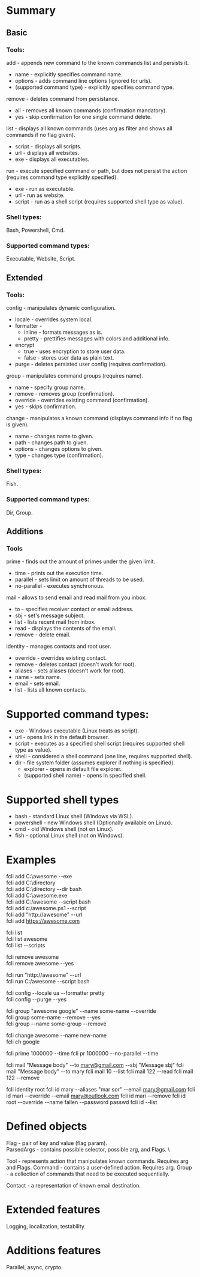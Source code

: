 # Summary
## Basic
### Tools:
add - appends new command to the known commands list and persists it.
- name - explicitly specifies command name.
- options - adds command line options (ignored for urls).
- (supported command type) - explicitly specifies command type.

remove - deletes command from persistance.
- all - removes all known commands (confirmation mandatory).
- yes - skip confirmation for one single command delete.

list - displays all known commands (uses arg as filter and shows all commands if no flag given).
- script - displays all scripts.
- url - displays all websites.
- exe - displays all executables.

run - execute specified command or path, but does not persist the action (requires command type explicitly specified).
- exe - run as executable.
- url - run as website.
- script - run as a shell script (requires supported shell type as value).

### Shell types:
Bash, Powershell, Cmd.

### Supported command types:
Executable, Website, Script.

## Extended
### Tools:
config - manipulates dynamic configuration.
- locale - overrides system local.
- formatter - 
    - inline - formats messages as is. 
    - pretty - prettifies messages with colors and additional info. 
- encrypt
    - true - uses encryption to store user data.
    - false - stores user data as plain text.
- purge - deletes persisted user config (requires confirmation).

group - manipulates command groups (requires name).
- name - specify group name.
- remove - removes group (confirmation).
- override - overrides existing command (confirmation).
- yes - skips confirmation.

change - manipulates a known command (displays command info if no flag is given).
- name - changes name to given.
- path - changes path to given.
- options - changes options to given.
- type - changes type (confirmation).

### Shell types:
Fish.

### Supported command types:
Dir, Group.

## Additions
### Tools
prime - finds out the amount of primes under the given limit.
- time - prints out the execution time.
- parallel - sets limit on amount of threads to be used.
- no-parallel - executes synchronous.

mail - allows to send email and read mail from you inbox.
- to - specifies receiver contact or email address.
- sbj - set's message subject.
- list - lists recent mail from inbox.
- read - displays the contents of the email.
- remove - delete email.

identity - manages contacts and root user.
- override - overrides existing contact.
- remove - deletes contact (doesn't work for root).
- aliases - sets aliases (doesn't work for root).
- name - sets name.
- email - sets email.
- list - lists all known contacts.

# Supported command types:
- exe - Windows executable (Linux treats as script).
- url - opens link in the default browser.
- script - executes as a specified shell script (requires supported shell type as value).
- shell - considered a shell command (one line, requires supported shell).
- dir - file system folder (assumes explorer if nothing is specified).
    - explorer - opens in default file explorer.
    - (supported shell name) - opens in specified shell.

# Supported shell types
- bash - standard Linux shell (Windows via WSL).
- powershell - new Windows shell (Optionally available on Linux).
- cmd - old Windows shell (not on Linux).
- fish - optional Linux shell (not on Windows).

# Examples

fcli add C:\awesome --exe \
fcli add C:\directory \
fcli add C:\directory --dir bash \
fcli add C:\awesome.exe \
fcli add C:/awesome --script bash \
fcli add c:/awesome.ps1 --script \
fcli add "http://awesome" --url \
fcli add https://awesome.com

fcli list \
fcli list awesome \
fcli list --scripts

fcli remove awesome \
fcli remove awesome --yes

fcli run "http://awesome" --url \
fcli run C:/awesome --script bash

fcli config --locale ua --formatter pretty \
fcli config --purge --yes

fcli group "awesome google" --name some-name --override \
fcli group some-name --remove --yes \
fcli group --name some-group --remove

fcli change awesome --name new-name \
fcli ch google

fcli prime 1000000 --time
fcli pr 1000000 --no-parallel --time

fcli mail "Message body" --to mary@gmail.com --sbj "Message sbj"
fcli mail "Message body" --to mary
fcli mail 10 --list
fcli mail 122 --read
fcli mail 122 --remove

fcli identity root
fcli id mary --aliases "mar sor" --email mary@gmail.com
fcli id mari --override --email mary@outlook.com
fcli id mari --remove
fcli id root --override --name fallen --password passwd
fcli id --list

# Defined objects

Flag - pair of key and value (flag param). \
ParsedArgs - contains possible selector, possible arg, and Flags. \

Tool - represents action that manipulates known commands. Requires arg and Flags.
Command - contains a user-defined action. Requires arg.
Group - a collection of commands that need to be executed sequentially.

Contact - a representation of known email destination.

# Extended features
Logging, localization, testability.

# Additions features
Parallel, async, crypto.